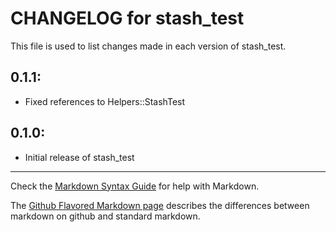 # CHANGELOG for stash_test

This file is used to list changes made in each version of stash_test.

## 0.1.1:

* Fixed references to Helpers::StashTest

## 0.1.0:

* Initial release of stash_test

- - -
Check the [Markdown Syntax Guide](http://daringfireball.net/projects/markdown/syntax) for help with Markdown.

The [Github Flavored Markdown page](http://github.github.com/github-flavored-markdown/) describes the differences between markdown on github and standard markdown.
